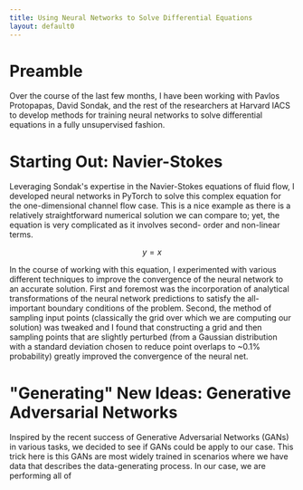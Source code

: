 ```yaml
---
title: Using Neural Networks to Solve Differential Equations
layout: default0
---
```


# Preamble

Over the course of the last few months, I have been working with Pavlos Protopapas,
David Sondak, and the rest of the researchers at Harvard IACS to develop methods for
training neural networks to solve differential equations in a fully unsupervised fashion.

# Starting Out: Navier-Stokes

Leveraging Sondak's expertise in the Navier-Stokes equations of fluid flow, I developed
neural networks in PyTorch to solve this complex equation for the one-dimensional channel
flow case. This is a nice example as there is a relatively straightforward numerical
solution we can compare to; yet, the equation is very complicated as it involves second-
order and non-linear terms.

$$
\begin{equation}
y=x
\end{equation}
$$

In the course of working with this equation, I experimented with various different techniques
to improve the convergence of the neural network to an accurate solution. First and foremost
was the incorporation of analytical transformations of the neural network predictions to satisfy
the all-important boundary conditions of the problem. Second, the method of sampling input points
(classically the grid over which we are computing our solution) was tweaked and I found that
constructing a grid and then sampling points that are slightly perturbed (from a Gaussian distribution
with a standard deviation chosen to reduce point overlaps to ~0.1% probability) greatly improved
the convergence of the neural net.

# "Generating" New Ideas: Generative Adversarial Networks

Inspired by the recent success of Generative Adversarial Networks (GANs) in various tasks,
we decided to see if GANs could be apply to our case. This trick here is this GANs are
most widely trained in scenarios where we have data that describes the data-generating process.
In our case, we are performing all of
